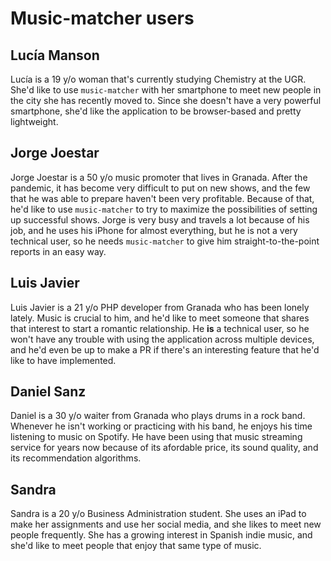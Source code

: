 # Music-matcher users
## Lucía Manson
Lucía is a 19 y/o woman that's currently studying Chemistry at the UGR. She'd like to use `music-matcher` with her smartphone to meet new people in the city she has recently moved to.
Since she doesn't have a very powerful smartphone, she'd like the application to be browser-based and pretty lightweight.

## Jorge Joestar
Jorge Joestar is a 50 y/o music promoter that lives in Granada. After the pandemic, it has become very difficult to put on new shows, and the few that he was able to prepare haven't been very profitable. Because of that, he'd like to use `music-matcher` to try to maximize the possibilities of setting up successful shows.
Jorge is very busy and travels a lot because of his job, and he uses his iPhone for almost everything, but he is not a very technical user, so he needs `music-matcher` to give him straight-to-the-point reports in an easy way.

## Luis Javier
Luis Javier is a 21 y/o PHP developer from Granada who has been lonely lately. Music is crucial to him, and he'd like to meet someone that shares that interest to start a romantic relationship.
He **is** a technical user, so he won't have any trouble with using the application across multiple devices, and he'd even be up to make a PR if there's an interesting feature that he'd like to have implemented.

## Daniel Sanz
Daniel is a 30 y/o waiter from Granada who plays drums in a rock band. Whenever he isn't working or practicing with his band, he enjoys his time listening to music on Spotify. He have been using that music streaming service for years now because of its afordable price, its sound quality, and its recommendation algorithms.

## Sandra
Sandra is a 20 y/o Business Administration student. She uses an iPad to make her assignments and use her social media, and she likes to meet new people frequently. She has a growing interest in Spanish indie music, and she'd like to meet people that enjoy that same type of music. 